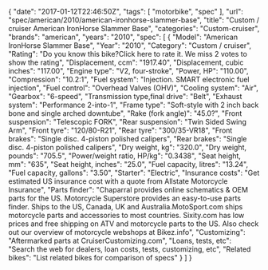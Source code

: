 {
    "date": "2017-01-12T22:46:50Z",
    "tags": [
        "motorbike",
        "spec"
    ],
    "url": "spec\/american\/2010\/american-ironhorse-slammer-base",
    "title": "Custom \/ cruiser American IronHorse Slammer Base",
    "categories": "Custom-cruiser",
    "brands": "american",
    "years": "2010",
    "spec": [
        {
            "Model": "American IronHorse Slammer Base",
            "Year": "2010",
            "Category": "Custom \/ cruiser",
            "Rating": "Do you know this bike?Click here to rate it. We miss 2 votes to show the rating",
            "Displacement, ccm": "1917.40",
            "Displacement, cubic inches": "117.00",
            "Engine type": "V2, four-stroke",
            "Power, HP": "110.00",
            "Compression": "10.2:1",
            "Fuel system": "Injection. SMART electronic fuel injection",
            "Fuel control": "Overhead Valves (OHV)",
            "Cooling system": "Air",
            "Gearbox": "6-speed",
            "Transmission type,final drive": "Belt",
            "Exhaust system": "Performance 2-into-1",
            "Frame type": "Soft-style with 2 inch back bone and single arched downtube",
            "Rake (fork angle)": "45.0?",
            "Front suspension": "Telescopic FORK",
            "Rear suspension": "Twin Sided Swing Arm",
            "Front tyre": "120\/80-R21",
            "Rear tyre": "300\/35-VR18",
            "Front brakes": "Single disc. 4-piston polished calipers",
            "Rear brakes": "Single disc. 4-piston polished calipers",
            "Dry weight, kg": "320.0",
            "Dry weight, pounds": "705.5",
            "Power\/weight ratio, HP\/kg": "0.3438",
            "Seat height, mm": "635",
            "Seat height, inches": "25.0",
            "Fuel capacity, litres": "13.24",
            "Fuel capacity, gallons": "3.50",
            "Starter": "Electric",
            "Insurance costs": "Get estimated US insurance cost with a quote from Allstate Motorcycle Insurance",
            "Parts finder": "Chaparral provides online schematics & OEM parts for the US.   Motorcycle Superstore provides an easy-to-use parts finder. Ships to the US, Canada, UK and Australia.MotoSport.com ships motorcycle parts and accessories to most countries.    Sixity.com has low prices and free shipping on ATV and motorcycle parts to the US. Also check out our overview of motorcycle webshops at Bikez.info",
            "Customizing": "Aftermarked parts at CruiserCustomizing.com",
            "Loans, tests, etc": "Search the web for dealers, loan costs, tests, customizing, etc",
            "Related bikes": "List related bikes for comparison of specs"
        }
    ]
}